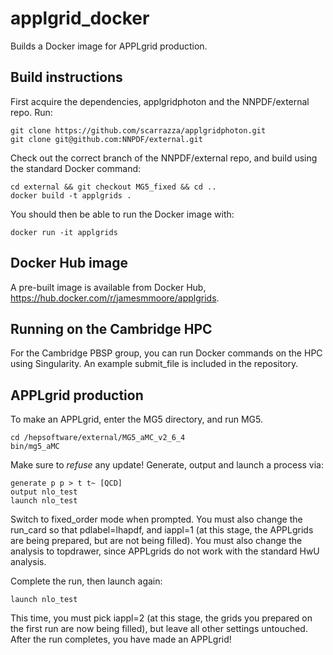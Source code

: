 # applgrid_docker
Builds a Docker image for APPLgrid production.

## Build instructions
First acquire the dependencies, applgridphoton and the NNPDF/external repo. Run:

```
git clone https://github.com/scarrazza/applgridphoton.git
git clone git@github.com:NNPDF/external.git
```

Check out the correct branch of the NNPDF/external repo, and build using the standard Docker command:

```
cd external && git checkout MG5_fixed && cd ..
docker build -t applgrids .
```

You should then be able to run the Docker image with:

```
docker run -it applgrids
```

## Docker Hub image
A pre-built image is available from Docker Hub, <https://hub.docker.com/r/jamesmmoore/applgrids>.

## Running on the Cambridge HPC
For the Cambridge PBSP group, you can run Docker commands on the HPC using Singularity. An example submit_file is included in the repository.

## APPLgrid production
To make an APPLgrid, enter the MG5 directory, and run MG5.

```
cd /hepsoftware/external/MG5_aMC_v2_6_4
bin/mg5_aMC
```

Make sure to *refuse* any update! Generate, output and launch a process via:

```
generate p p > t t~ [QCD]
output nlo_test
launch nlo_test
```

Switch to fixed_order mode when prompted. You must also change the 
run_card so that pdlabel=lhapdf, and iappl=1 (at this stage, the APPLgrids are
being prepared, but are not being filled). You must also change the analysis
to topdrawer, since APPLgrids do not work with the standard HwU analysis.

Complete the run, then launch again:

```
launch nlo_test
```

This time, you must pick iappl=2 (at this stage, the grids you prepared 
on the first run are now being filled), but leave all other settings
untouched. After the run completes, you have made an APPLgrid!
